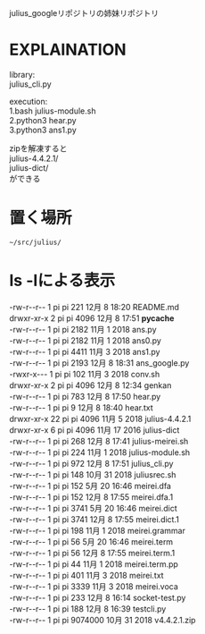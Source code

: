 julius_googleリポジトリの姉妹リポジトリ  
  
  
  
EXPLAINATION  
============  
library:  
	julius_cli.py  
  
execution:  
	1.bash julius-module.sh  
	2.python3 hear.py  
	3.python3 ans1.py  
   
zipを解凍すると  
julius-4.4.2.1/  
julius-dict/  
ができる  
  
置く場所  
============  
	~/src/julius/
  
ls -lによる表示  
===============  
-rw-r--r--  1 pi pi     221 12月  8 18:20 README.md  
drwxr-xr-x  2 pi pi    4096 12月  8 17:51 __pycache__  
-rw-r--r--  1 pi pi    2182 11月  1  2018 ans.py  
-rw-r--r--  1 pi pi    2182 11月  1  2018 ans0.py  
-rw-r--r--  1 pi pi    4411 11月  3  2018 ans1.py  
-rw-r--r--  1 pi pi    2193 12月  8 18:31 ans_google.py  
-rwxr-x---  1 pi pi     102 11月  3  2018 conv.sh  
drwxr-xr-x  2 pi pi    4096 12月  8 12:34 genkan  
-rw-r--r--  1 pi pi     783 12月  8 17:50 hear.py  
-rw-r--r--  1 pi pi       9 12月  8 18:40 hear.txt  
drwxr-xr-x 22 pi pi    4096 11月  5  2018 julius-4.4.2.1  
drwxr-xr-x  6 pi pi    4096 11月 17  2016 julius-dict  
-rw-r--r--  1 pi pi     268 12月  8 17:41 julius-meirei.sh  
-rw-r--r--  1 pi pi     224 11月  1  2018 julius-module.sh  
-rw-r--r--  1 pi pi     972 12月  8 17:51 julius_cli.py  
-rw-r--r--  1 pi pi     148 10月 31  2018 juliusrec.sh  
-rw-r--r--  1 pi pi     152  5月 20 16:46 meirei.dfa  
-rw-r--r--  1 pi pi     152 12月  8 17:55 meirei.dfa.1  
-rw-r--r--  1 pi pi    3741  5月 20 16:46 meirei.dict  
-rw-r--r--  1 pi pi    3741 12月  8 17:55 meirei.dict.1  
-rw-r--r--  1 pi pi     198 11月  1  2018 meirei.grammar  
-rw-r--r--  1 pi pi      56  5月 20 16:46 meirei.term  
-rw-r--r--  1 pi pi      56 12月  8 17:55 meirei.term.1  
-rw-r--r--  1 pi pi      44 11月  1  2018 meirei.term.pp  
-rw-r--r--  1 pi pi     401 11月  3  2018 meirei.txt  
-rw-r--r--  1 pi pi    3339 11月  3  2018 meirei.voca  
-rw-r--r--  1 pi pi     233 12月  8 16:14 socket-test.py  
-rw-r--r--  1 pi pi     188 12月  8 16:39 testcli.py  
-rw-r--r--  1 pi pi 9074000 10月 31  2018 v4.4.2.1.zip  

